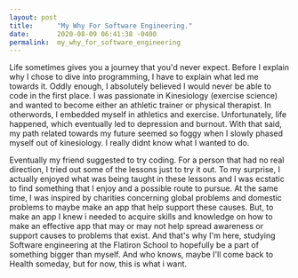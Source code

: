 ```yaml
---
layout: post
title:      "My Why For Software Engineering."
date:       2020-08-09 06:41:38 -0400
permalink:  my_why_for_software_engineering
---
```



<p> Life sometimes gives you a journey that you'd never expect.  Before I explain why I chose to dive into programming, I have to explain what led me towards it.  Oddly enough, I absolutely believed I would never  be able to code in the first place.  I was passionate in Kinesiology (exercise science) and wanted to become either an athletic trainer or  physical therapist.  In otherwords, I embedded myself in athletics and exercise.  Unfortunately, life happened, which eventually led to depression and burnout.  With that said, my path related towards my future seemed so foggy when I slowly phased myself out of kinesiology.  I really didnt know what I wanted to do.</p>  

<p>Eventually my friend suggested to try coding.  For a person that had no real direction, I tried out some of the lessons just to try it out.  To my surprise, I actually enjoyed what was being taught in these lessons and I was ecstatic to find something that I enjoy and a possible route to pursue.  At the same time, I was inspired by charities concerning global problems and domestic problems to maybe make an app that help support these causes.  But, to make an app I knew i needed to acquire skills and knowledge on how to make an effective app that may or may not help spread awareness or support causes to problems that exist. And that's why I'm here, studying Software engineering at the Flatiron School to hopefully be a part of something bigger than myself.  And who knows, maybe I'll come back to Health someday, but for now, this is what i want.</p>





